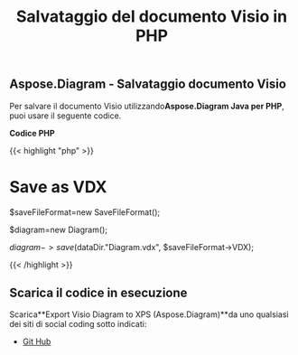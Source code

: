 ﻿---
title: Salvataggio del documento Visio in PHP
type: docs
weight: 100
url: /it/java/saving-visio-document-in-php/
---
## **Aspose.Diagram - Salvataggio documento Visio**
 Per salvare il documento Visio utilizzando**Aspose.Diagram Java per PHP**, puoi usare il seguente codice.

**Codice PHP**

{{< highlight "php" >}}

 # Save as VDX

$saveFileFormat=new SaveFileFormat();

$diagram=new Diagram();

$diagram->save($dataDir."Diagram.vdx", $saveFileFormat->VDX);

{{< /highlight >}}
## **Scarica il codice in esecuzione**
 Scarica**Export Visio Diagram to XPS (Aspose.Diagram)**da uno qualsiasi dei siti di social coding sotto indicati:

- [Git Hub](https://github.com/asposediagram/Aspose.Diagram-for-Java/blob/master/Plugins/Aspose_Diagram_Java_for_PHP/src/aspose/diagram/LoadingSavingandConverting/SavingVisioDocument.php)
